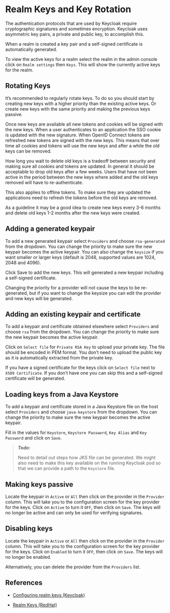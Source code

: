 # Realm Keys and Key Rotation

The authentication protocols that are used by Keycloak require cryptographic signatures and sometimes encryption. Keycloak uses asymmetric key pairs, a private and public key, to accomplish this.

When a realm is created a key pair and a self-signed certificate is automatically generated.

To view the active keys for a realm select the realm in the admin console click on `Realm settings` then `Keys`. This will show the currently active keys for the realm.

## Rotating Keys

It’s recommended to regularly rotate keys. To do so you should start by creating new keys with a higher priority than the existing active keys. Or create new keys with the same priority and making the previous keys passive.

Once new keys are available all new tokens and cookies will be signed with the new keys. When a user authenticates to an application the SSO cookie is updated with the new signature. When OpenID Connect tokens are refreshed new tokens are signed with the new keys. This means that over time all cookies and tokens will use the new keys and after a while the old keys can be removed.

How long you wait to delete old keys is a tradeoff between security and making sure all cookies and tokens are updated. In general it should be acceptable to drop old keys after a few weeks. Users that have not been active in the period between the new keys where added and the old keys removed will have to re-authenticate.

This also applies to offline tokens. To make sure they are updated the applications need to refresh the tokens before the old keys are removed.

As a guideline it may be a good idea to create new keys every 3-6 months and delete old keys 1-2 months after the new keys were created.

## Adding a generated keypair

To add a new generated keypair select `Providers` and choose `rsa-generated` from the dropdown. You can change the priority to make sure the new keypair becomes the active keypair. You can also change the `keysize` if you want smaller or larger keys (default is 2048, supported values are 1024, 2048 and 4096).

Click Save to add the new keys. This will generated a new keypair including a self-signed certificate.

Changing the priority for a provider will not cause the keys to be re-generated, but if you want to change the keysize you can edit the provider and new keys will be generated.

## Adding an existing keypair and certificate

To add a keypair and certificate obtained elsewhere select `Providers` and choose `rsa` from the dropdown. You can change the priority to make sure the new keypair becomes the active keypair.

Click on `Select file` for `Private RSA Key` to upload your private key. The file should be encoded in PEM format. You don’t need to upload the public key as it is automatically extracted from the private key.

If you have a signed certificate for the keys click on `Select file` next to `X509 Certificate`. If you don’t have one you can skip this and a self-signed certificate will be generated.

## Loading keys from a Java Keystore

To add a keypair and certificate stored in a Java Keystore file on the host select `Providers` and choose `java-keystore` from the dropdown. You can change the priority to make sure the new keypair becomes the active keypair.

Fill in the values for `Keystore`, `Keystore Password`, `Key Alias` and `Key Password` and click on `Save`.

> **_Todo:_**
>
> Need to detail out steps how JKS file can be generated. We might also need to make this key available on the running Keycloak pod so that we can provide a path to the `Keystore` file.

## Making keys passive

Locate the keypair in `Active` or `All` then click on the provider in the `Provider` column. This will take you to the configuration screen for the key provider for the keys. Click on `Active` to turn it `OFF`, then click on `Save`. The keys will no longer be active and can only be used for verifying signatures.

## Disabling keys

Locate the keypair in `Active` or `All` then click on the provider in the `Provider` column. This will take you to the configuration screen for the key provider for the keys. Click on `Enabled` to turn it `OFF`, then click on `Save`. The keys will no longer be enabled.

Alternatively, you can delete the provider from the `Providers` list.

## References

- [Configuring realm keys (Keycloak)](https://www.keycloak.org/docs/latest/server_admin/index.html#realm_keys)

- [Realm Keys (RedHat)](https://access.redhat.com/documentation/en-us/red_hat_single_sign-on/7.1/html-single/server_administration_guide/index#realm_keys)
